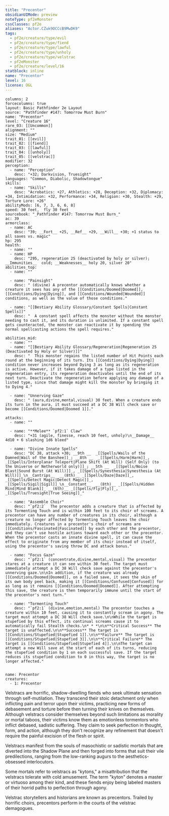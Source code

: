 ```yaml
---
title: "Precentor"
obsidianUIMode: preview
noteType: pf2eMonster
cssClasses: pf2e
aliases: "Actor.CZuk9OCCcB9MwDK9" 
tags:
  - pf2e/creature/type/evil
  - pf2e/creature/type/fiend
  - pf2e/creature/type/lawful
  - pf2e/creature/type/unholy
  - pf2e/creature/type/velstrac
  - pf2eMonster
  - pf2e/creature/level/16
statblock: inline
name: "Precentor"
level: 16
license: OGL
---
```


```statblock
columns: 2
forcecolumns: true
layout: Basic Pathfinder 2e Layout
source: "Pathfinder #147: Tomorrow Must Burn"
name: "Precentor"
level: "Creature 16"
rare_03: [[Uncommon]]
alignment: ""
size: "Medium"
trait_01: [[evil]]
trait_02: [[fiend]]
trait_03: [[lawful]]
trait_04: [[unholy]]
trait_05: [[velstrac]]
modifier: 32
perception:
  - name: "Perception"
    desc: "+32; Darkvision, Truesight"
languages: "Common, Diabolic, Shadowtongue"
skills:
  - name: "Skills"
    desc: "Acrobatics: +27, Athletics: +28, Deception: +32, Diplomacy: +34, Intimidation: +32, Performance: +34, Religion: +30, Stealth: +29, Torture Lore: +26"
abilityMods: [6, 7, 3, 6, 6, 8]
speed: 30 feet,  fly 30 feet
sourcebook: "_Pathfinder #147: Tomorrow Must Burn_"
ac: 39
armorclass:
  - name: AC
    desc: "39; __Fort__ +25, __Ref__ +29, __Will__ +30; +1 status to all saves vs. magic"
hp: 295
health:
  - name: ""
  - name: HP
    desc: "295, regeneration 25 (deactivated by holy or silver); __Immunities__  cold; __Weaknesses__ holy 20, silver 20"
abilities_top:
  - name: ""

  - name: "Painsight"
    desc: " (divine) A precentor automatically knows whether a creature it sees has any of the [[Conditions/Doomed|Doomed]], [[Conditions/Dying|Dying]], and [[Conditions/Wounded|Wounded]] conditions, as well as the value of those conditions."

  - name: "[[Bestiary Ability Glossary/Constant Spells|Constant Spells]]"
    desc: "  A constant spell affects the monster without the monster needing to cast it, and its duration is unlimited. If a constant spell gets counteracted, the monster can reactivate it by spending the normal spellcasting actions the spell requires."

abilities_mid:
  - name: ""
  - name: "[[Bestiary Ability Glossary/Regeneration|Regeneration 25 (Deactivated by Holy or Silver)]]"
    desc: "  This monster regains the listed number of Hit Points each round at the beginning of its turn. Its [[Conditions/Dying|Dying]] condition never increases beyond Dying 3 as long as its regeneration is active. However, if it takes damage of a type listed in the regeneration entry, its regeneration deactivates until the end of its next turn. Deactivate the regeneration before applying any damage of a listed type, since that damage might kill the monster by bringing it to Dying 4."

  - name: "Unnerving Gaze"
    desc: " (aura,divine,mental,visual) 30 feet. When a creature ends its turn in the aura, it must succeed at a DC 38 Will check save or become [[Conditions/Doomed|Doomed 1]]."

attacks:
  - name: ""

  - name: "**Melee** `pf2:1` Claw"
    desc: "+31 (agile, finesse, reach 10 feet, unholy)\n__Damage__  4d10 + 6 slashing 1d6 bleed"

  - name: "Divine Innate Spells"
    desc: "DC 38, attack +30; __9th __  _[[Spells/Wails of the Damned|Wail of the Banshee]]_; __8th __  _[[Spells/Harm|Harm]]_, _[[Spells/Interplanar Teleport|Plane Shift (At Will) (Self Only) (to the Universe or Netherworld only)]]_; __5th __  _[[Spells/Noise Blast|Sound Burst (At Will)]]_, _[[Spells/Synesthesia|Synesthesia (At Will)]]_\n__Cantrips__  __(8th)__ _[[Spells/Daze|Daze]]_, _[[Spells/Detect Magic|Detect Magic]]_, _[[Spells/Sigil|Sigil]]_\n__Constant__  __(8th)__ _[[Spells/Hidden Mind|Mind Blank]]_ __(6th)__ _[[Spells/Fly|Fly]]_, _[[Spells/Truesight|True Seeing]]_"

  - name: "Assemble Choir"
    desc: "`pf2:2`  The precentor adds a creature that is affected by its Tormenting Touch and is within 100 feet to its choir of screams. A precentor can have any number of creatures in its choir, although a creature no longer affected by Tormenting Touch leaves the choir immediately. Creatures in a precentor's choir of screams are [[Conditions/Fascinated|Fascinated]] by each other and the precentor, and they can't use hostile actions toward each other or the precentor. When the precentor casts an innate divine spell, it can cause the effect to originate from any member of its choir instead of itself, using the precentor's saving throw DC and attack bonus."

  - name: "Focus Gaze"
    desc: "`pf2:1` (concentrate,divine,mental,visual) The precentor stares at a creature it can see within 30 feet. The target must immediately attempt a DC 38 Will check save against the precentor's unnerving gaze.\n\nIn addition, if the creature was already [[Conditions/Doomed|Doomed]], on a failed save, it sees the skin of its own body peel back, making it [[Conditions/Confused|Confused]] for as long as it remains [[Conditions/Doomed|Doomed]]. After attempting this save, the creature is then temporarily immune until the start of the precentor's next turn."

  - name: "Tormenting Touch"
    desc: "`pf2:1` (divine,emotion,mental) The precentor touches a creature within 10 feet, causing it to constantly scream in agony. The target must attempt a DC 38 Will check save.\n\nWhile the target is stupefied by this effect, its continual screams cause it to automatically fail Stealth checks.\n* * *\n\n**Critical Success** The target is unaffected.\n\n**Success** The target is [[Conditions/Stupefied|Stupefied 1]].\n\n**Failure** The target is [[Conditions/Stupefied|Stupefied 3]].\n\n**Critical Failure** The target is [[Conditions/Stupefied|Stupefied 4]].\n\nThe target can attempt a new Will save at the start of each of its turns, reducing the stupefied condition by 1 on each successful save. If the target reduces its stupefied condition to 0 in this way, the target is no longer affected."
 
```

```encounter-table
name: Precentor
creatures:
  - 1: Precentor
```



Velstracs are horrific, shadow-dwelling fiends who seek ultimate sensation through self-mutilation. They transcend their stoic detachment only when inflicting pain and terror upon their victims, practicing new forms of debasement and torture before then turning their knives on themselves. Although velstracs consider themselves beyond such limitations as morality or mortal taboos, their victims know them as emotionless tormentors who inflict debased, sadistic suffering. They claim to seek perfection in thought, form, and action, although they don't recognize any refinement that doesn't require the painful excision of the flesh or spirit.

Velstracs manifest from the souls of masochistic or sadistic mortals that are diverted into the Shadow Plane and then forged into forms that suit their vile predilections, ranging from the low-ranking augurs to the aesthetics-obsessed interlocutors.

Some mortals refer to velstracs as "kytons," a misattribution that the velstracs tolerate with cold amusement. The term "kyton" denotes a master or virtuoso among their kind, and these fiends enjoy being labeled masters of their horrid paths to perfection through agony.

Velstrac storytellers and historians are known as precentors. Trailed by horrific choirs, precentors perform in the courts of the velstrac demagogues.
